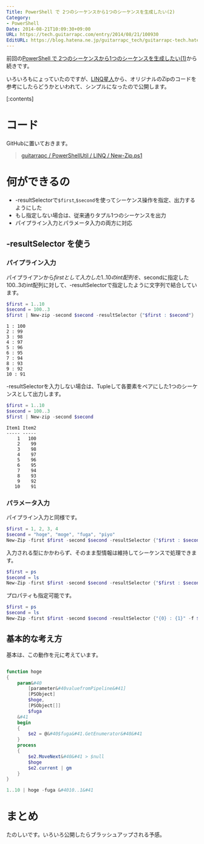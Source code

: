 ```yaml
---
Title: PowerShell で 2つのシーケンスから1つのシーケンスを生成したい(2)
Category:
- PowerShell
Date: 2014-08-21T10:09:30+09:00
URL: https://tech.guitarrapc.com/entry/2014/08/21/100930
EditURL: https://blog.hatena.ne.jp/guitarrapc_tech/guitarrapc-tech.hatenablog.com/atom/entry/12921228815730847208
---
```


前回の[PowerShell で 2つのシーケンスから1つのシーケンスを生成したい(1)](http://tech.guitarrapc.com/entry/2014/08/20/054159)から続きです。

いろいろもにょっていたのですが、[LINQ星人](https://twitter.com/neuecc)から、オリジナルのZipのコードを参考にしたらどうかといわれて、シンプルになったので公開します。

[:contents]

# コード

GitHubに置いておきます。

> [guitarrapc / PowerShellUtil / LINQ / New-Zip.ps1](https://github.com/guitarrapc/PowerShellUtil/blob/master/LINQ/New-Zip.ps1)

# 何ができるの

- -resultSelectorで`$first`,`$second`を使ってシーケンス操作を指定、出力するようにした
- もし指定しない場合は、従来通りタプル1つのシーケンスを出力
- パイプライン入力とパラメータ入力の両方に対応

## -resultSelector を使う

### パイプライン入力

パイプライアンから$firstとして入力した1..10のint配列を、$secondに指定した100..3のint配列に対して、-resultSelectorで指定したように文字列で結合しています。

```ps1
$first = 1..10
$second = 100..3
$first | New-zip -second $second -resultSelector {"$first : $second"}
```

```
1 : 100
2 : 99
3 : 98
4 : 97
5 : 96
6 : 95
7 : 94
8 : 93
9 : 92
10 : 91
```


-resultSelectorを入力しない場合は、Tupleして各要素をペアにした1つのシーケンスとして出力します。

```ps1
$first = 1..10
$second = 100..3
$first | New-zip -second $second
```

```
Item1 Item2
----- -----
    1   100
    2    99
    3    98
    4    97
    5    96
    6    95
    7    94
    8    93
    9    92
   10    91
```

### パラメータ入力


パイプライン入力と同様です。

```ps1
$first = 1, 2, 3, 4
$second = "hoge", "moge", "fuga", "piyo"
New-Zip -first $first -second $second -resultSelector {"$first : $second"}
```


入力される型にかかわらず、そのまま型情報は維持してシーケンスで処理できます。

```ps1
$first = ps
$second = ls
New-Zip -first $first -second $second -resultSelector {"$first : $second"}
```

プロパティも指定可能です。
```ps1
$first = ps
$second = ls
New-Zip -first $first -second $second -resultSelector {"{0} : {1}" -f $first.id, $second.fullname}
```


## 基本的な考え方

基本は、この動作を元に考えています。

```ps1

function hoge
{
    param&#40
        [parameter&#40valuefromPipeline&#41]
        [PSObject]
        $hoge,
        [PSObject[]]
        $fuga
    &#41
    begin
    {
        $e2 = @&#40$fuga&#41.GetEnumerator&#40&#41
    }
    process
    {
        $e2.MoveNext&#40&#41 > $null
        $hoge
        $e2.current | gm
    }
}

1..10 | hoge -fuga &#4010..1&#41
```


# まとめ

たのしいです。いろいろ公開したらブラッシュアップされる予感。
